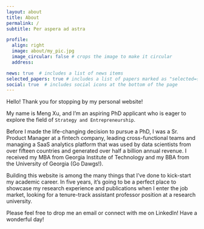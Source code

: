 ```yaml
---
layout: about
title: About
permalink: /
subtitle: Per aspera ad astra

profile:
  align: right
  image: about/my_pic.jpg
  image_circular: false # crops the image to make it circular
  address:

news: true  # includes a list of news items
selected_papers: true # includes a list of papers marked as "selected={true}"
social: true  # includes social icons at the bottom of the page
---
```


Hello! Thank you for stopping by my personal website!

My name is Meng Xu, and I’m an aspiring PhD applicant who is eager to explore the field of `Strategy and Entrepreneurship`.

Before I made the life-changing decision to pursue a PhD, I was a Sr. Product Manager at a fintech company, leading cross-functional teams and managing a SaaS analytics platform that was used by data scientists from over fifteen countries and generated over half a billion annual revenue. I received my MBA from Georgia Institute of Technology and my BBA from the University of Georgia (Go Dawgs!).

Building this website is among the many things that I’ve done to kick-start my academic career. In five years, it’s going to be a perfect place to showcase my research experience and publications when I enter the job market, looking for a tenure-track assistant professor position at a research university.

Please feel free to drop me an email or connect with me on LinkedIn! Have a wonderful day! <i class="fas fa-coffee"></i>
